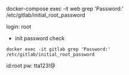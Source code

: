 docker-compose exec -it web grep 'Password:' /etc/gitlab/initial_root_password

login: root
- init password check
```
docker exec -it gitlab grep 'Password:' /etc/gitlab/initial_root_password
```

id:root pw: tta123!@